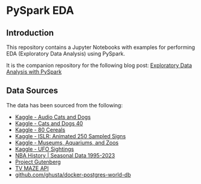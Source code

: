 # PySpark EDA

## Introduction

This repository contains a Jupyter Notebooks with examples for performing EDA (Exploratory Data Analysis) using PySpark.

It is the companion repository for the following blog post: [Exploratory Data Analysis with PySpark](https://ninjacode.co.uk/exploratory-data-analysis-with-pyspark)

## Data Sources
The data has been sourced from the following:
- [Kaggle - Audio Cats and Dogs](https://www.kaggle.com/datasets/mmoreaux/audio-cats-and-dogs)
- [Kaggle - Cats and Dogs 40](https://www.kaggle.com/datasets/stefancomanita/cats-and-dogs-40)
- [Kaggle - 80 Cereals](https://www.kaggle.com/datasets/crawford/80-cereals)
- [Kaggle - ISLR: Animated 250 Sampled Signs](https://www.kaggle.com/datasets/tatamikenn/islr-animation-250-signs)
- [Kaggle - Museums, Aquariums, and Zoos](https://www.kaggle.com/datasets/imls/museum-directory)
- [Kaggle - UFO Sightings](https://www.kaggle.com/datasets/NUFORC/ufo-sightings)
- [NBA History | Seasonal Data 1995-2023](https://www.kaggle.com/datasets/bendikfltaas/nba-history-seasonal-data-1995-2023)
- [Project Gutenberg](https://www.gutenberg.org/)
- [TV MAZE API](https://www.tvmaze.com/api)
- [github.com/ghusta/docker-postgres-world-db](https://github.com/ghusta/docker-postgres-world-db)